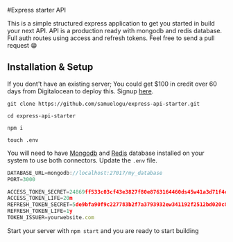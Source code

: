 #Express starter API

This is a simple structured express application to get you started in build your next API. API is a production ready with mongodb and redis database. Full auth routes using access and refresh tokens. Feel free to send a pull request 😁

## Installation & Setup ##

If you dont't have an existing server; You could get $100 in credit over 60 days from Digitalocean to deploy this. Signup [here](https://m.do.co/c/5caff7bbbeaa).

`git clone https://github.com/samuelogu/express-api-starter.git`

`cd express-api-starter`

`npm i`

`touch .env`

You will need to have [Mongodb](https://docs.mongodb.com/manual/installation/) and [Redis](https://redis.io/download) database installed on your system to use both connectors. Update the `.env` file.

```javascript
DATABASE_URL=mongodb://localhost:27017/my_database
PORT=3000

ACCESS_TOKEN_SECRET=24869ff533c03cf43e3827f80e8763164460ds45w41a3d71f4eb887b91bf7613
ACCESS_TOKEN_LIFE=20m
REFRESH_TOKEN_SECRET=5de9bfa90f9c227783b2f7a3793932ew341192f2512bd020c808438df9b90c4a
REFRESH_TOKEN_LIFE=1y
TOKEN_ISSUER=yourwebsite.com
```

Start your server with `npm start` and you are ready to start building